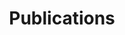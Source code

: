 ---
layout: page
title: Publications
nav: true
nav_order: 2
dropdown: true
children: 
    - title: Representative Papers
      permalink: /representative-papers/
    - title: divider
    - title: Peer-reviewed Conference Papers
      permalink: /peer-reviewed-conference-papers/
    - title: divider
    - title: Peer-Reviewed Journal Papers
      permalink: /peer-reviewed-journal-papers/
---